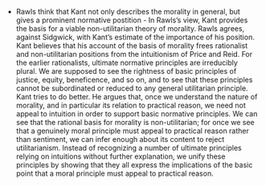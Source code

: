 - Rawls think that Kant not only describes the morality in general, but gives a prominent normative postition - In Rawls’s view, Kant provides the basis for a viable non-utilitarian theory of morality. Rawls agrees, against Sidgwick, with Kant’s estimate of the importance of his position. Kant believes that his account of the basis of morality frees rationalist and non-utilitarian positions from the intuitionism of Price and Reid. For the earlier rationalists, ultimate normative principles are irreducibly plural. We are supposed to see the rightness of basic principles of justice, equity, beneficence, and so on, and to see that these principles cannot be subordinated or reduced to any general utilitarian principle. Kant tries to do better. He argues that, once we understand the nature of morality, and in particular its relation to practical reason, we need not appeal to intuition in order to support basic normative principles. We can see that the rational basis for morality is non-utilitarian; for once we see that a genuinely moral principle must appeal to practical reason rather than sentiment, we can infer enough about its content to reject utilitarianism. Instead of recognizing a number of ultimate principles relying on intuitions without further explanation, we unify these principles by showing that they all express the implications of the basic point that a moral principle must appeal to practical reason. 